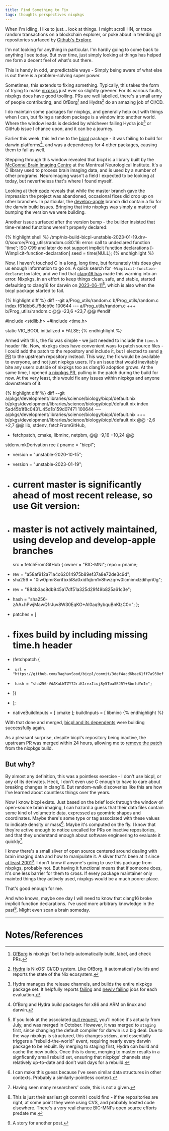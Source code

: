 ```yaml
---
title: Find Something to Fix
tags: thoughts perspectives nixpkgs
---
```


When I'm idling, I like to just... look at things. I might scroll HN, or trace random transactions on a blockchain explorer, or poke about in trending git repositories surfaced by [Github's Explore](https://github.com/explore).

I'm not looking for anything in particular. I'm hardly going to come back to anything I see today. But over time, just simply looking at things has helped me form a decent feel of what's out there.

This is handy in odd, unpredictable ways - Simply being aware of what else is out there is a problem-solving super power.

Sometimes, this extends to fixing something. Typically, this takes the form of trying to make [nixpkgs](https://github.com/NixOS/nixpkgs) just ever so slightly greener. For its various faults, nixpkgs does have good toolling. PRs are well labelled, there's a small army of people contributing, and OfBorg[^1] and Hydra[^2] do an amazing job of CI/CD.

I do maintain some packages for nixpkgs, and generally help out with things when I can, but fixing a random package is a window into another world. Where the window leads is decided by whichever failing Hydra job[^3] or GitHub issue I chance upon, and it can be a journey.

Earlier this week, this led me to the [bicpl](https://github.com/BIC-MNI/bicpl) package - it was failing to build for darwin platforms[^4], and was a dependency for 4 other packages, causing them to fail as well.

Stepping through this window revealed that bicpl is a library built by the [McConnel Brain Imaging Centre](https://www.mcgill.ca/bic/) at the Montreal Neurological Institute. It's a C library used to process brain imaging data, and is used by a number of other programs. Neuroimaging wasn't a field I expected to be looking at today, but nevertheless that's where I found myself.

Looking at their [code](https://github.com/BIC-MNI/bicpl) reveals that while the master branch gave the impression the project was abandoned, occasional fixes did crop up on other branches. In particular, the [develop-apple](https://github.com/BIC-MNI/bicpl/tree/develop-apple) branch did contain a fix for the darwin build issues. Bringing that into nixpkgs was simply a matter of bumping the version we were building.

Another issue surfaced after the version bump - the builder insisted that time-related functions weren't properly declared:

{% highlight shell %}
/tmp/nix-build-bicpl-unstable-2023-01-19.drv-0/source/Prog_utils/random.c:80:16: error: call to undeclared function 'time'; ISO C99 and later do not support implicit function declarations [-Wimplicit-function-declaration]
        seed = time(NULL);
{% endhighlight %}

Now, I haven't touched C in a long, long time, but fortunately this does give us enough information to go on. A quick search for `-Wimplicit-function-declaration` later, and we find that [clang16 has](https://releases.llvm.org/16.0.0/tools/clang/docs/ReleaseNotes.html#potentially-breaking-changes) made this warning into an error. Nixpkgs, in an effort to keep things clean, safe, and stable, started defaulting to clang16 for darwin on [2023-06-11](https://github.com/NixOS/nixpkgs/commit/bcbdb800cf7659d6ff36ac114121a056fe8c9656)[^5], which is also when the bicpl package started to fail.

{% highlight diff %}
diff --git a/Prog_utils/random.c b/Prog_utils/random.c
index f61dbb6..f5dcb9c 100644
--- a/Prog_utils/random.c
+++ b/Prog_utils/random.c
@@ -23,6 +23,7 @@
 #endif

 #include <stdlib.h>
+#include <time.h>

 static  VIO_BOOL  initialized = FALSE;
{% endhighlight %}

Armed with this, the fix was simple - we just needed to include the `time.h` header file. Now, nixpkgs does have convenient ways to patch source files - I could add the patch to the repository and include it, but I elected to send [a PR](https://github.com/BIC-MNI/bicpl/pull/9) to the upstream repository instead. This way, the fix would be available to everyone, and not just nixpkgs users. It's an issue that would inevitably bite any users outside of nixpkgs too as clang16 adoption grows. At the same time, I opened [a nixpkgs PR](https://github.com/NixOS/nixpkgs/pull/311264), pulling in the patch during the build for now. At the very least, this would fix any issues within nixpkgs and anyone downstream of it.

{% highlight diff %}
diff --git a/pkgs/development/libraries/science/biology/bicpl/default.nix b/pkgs/development/libraries/science/biology/bicpl/default.nix
index 5ad45b1f8c0431..45d1b159d07471 100644
--- a/pkgs/development/libraries/science/biology/bicpl/default.nix
+++ b/pkgs/development/libraries/science/biology/bicpl/default.nix
@@ -2,6 +2,7 @@
   lib,
   stdenv,
   fetchFromGitHub,
+  fetchpatch,
   cmake,
   libminc,
   netpbm,
@@ -9,16 +10,24 @@

 stdenv.mkDerivation rec {
   pname = "bicpl";
-  version = "unstable-2020-10-15";
+  version = "unstable-2023-01-19";

-  # current master is significantly ahead of most recent release, so use Git version:
+  # master is not actively maintained, using develop and develop-apple branches
   src = fetchFromGitHub {
     owner = "BIC-MNI";
     repo = pname;
-    rev = "a58af912a71a4c62014975b89ef37a8e72de3c9d";
-    sha256 = "0iw0pmr8xrifbx5l8a0xidfqbm1v8hwzqrw0lcmimxlzdihyri0g";
+    rev = "884b3ac8db945a17df51a325d29f49b825a61c3e";
+    hash = "sha256-zAA+hPwjMawQ1rJuv8W30EqKO+AI0aq9ybquBnKlzC0=";
   };

+  patches = [
+    # fixes build by including missing time.h header
+    (fetchpatch {
+      url = "https://github.com/RaghavSood/bicpl/commit/3def4acd6bae61ff7a930ef8422ad920690382a6.patch";
+      hash = "sha256-VdAKuLWTZY7JriK1rexIiuj8y5ToaSEJ5Y+BbnfdYnI=";
+    })
+  ];
+
   nativeBuildInputs = [ cmake ];
   buildInputs = [
     libminc
{% endhighlight %}

With that done and merged, [bicpl and its dependents](https://hydra.nixos.org/eval/1806287#tabs-now-succeed) were building successfully again.

As a pleasant surprise, despite bicpl's repository being inactive, the upstream PR was merged within 24 hours, allowing me to [remove the patch](https://github.com/NixOS/nixpkgs/pull/311553) from the nixpkgs build.

## But why?

By almost any definition, this was a pointless exercise - I don't use bicpl, or any of its derivates. Heck, I don't even use C enough to have to care about breaking changes in clang16. But random-walk discoveries like this are how I've learned about countless things over the years.

Now I know bicpl exists. Just based on the brief look through the window of open-source brain imaging, I can hazard a guess that their data files contain some kind of volumetric data, expressed as geomtric shapes and coordinates. Maybe there's some type or tag associated with these values to indicate density or mass[^6]. Maybe it's computed on the fly. I know that they're active enough to notice uncalled for PRs on inactive repositories, and that they understand enough about software engineering to evaluate it quickly[^7].

I know there's a small sliver of open source centered around dealing with brain imaging data and how to manipulate it. A sliver that's been at it since [at least 2001](https://github.com/BIC-MNI/mni-acmacros/commit/9d54abc95839c16fe8d3b63927e44f63a4dfcd76)[^8]. I don't know if anyone's going to use this package from nixpkgs, probably not. But having it functional means that if someone does, it's one less barrier for them to cross. If every package maintainer only mainted things they actively used, nixpkgs would be a much poorer place.

That's good enough for me.

And who knows, maybe one day I will need to know that clang16 broke implicit function declarations. I've used more arbitrary knowledge in the past[^9]. Might even scan a brain someday.

---
# Notes/References

[^1]: [OfBorg](https://github.com/NixOS/ofborg) is nixpkgs' bot to help automatically build, label, and check PRs.
[^2]: [Hydra](https://nixos.org/hydra/) is NixOS' CI/CD system. Like OfBorg, it automatically builds and reports the state of the Nix ecosystem.
[^3]: Hydra manages the release channels, and builds the entire nixpkgs package set. It helpfully reports [failing](https://hydra.nixos.org/eval/1806308#tabs-still-fail) and [newly failing](https://hydra.nixos.org/eval/1806308#tabs-now-fail) jobs for each evaluation.
[^4]: OfBorg and Hydra build packages for x86 and ARM on linux and darwin.
[^5]: If you look at the associated [pull request](https://github.com/NixOS/nixpkgs/pull/241692), you'll notice it's actually from July, and was merged in October. However, it was merged to `staging` first, since changing the default compiler for darwin is a big deal. Due to the way nixpkgs is structured, this changes `stdenv`, and essentially triggers a "rebuild-the-world" event, requiring nearly every darwin package to be rebuilt. By merging to staging first, Hydra can build and cache the new builds. Once this is done, merging to master results in a signficantly small rebuild set, ensuring that nixpkgs' channels stay relatively up-to-date and don't wait days for a rebuild.
[^6]: I can make this guess because I've seen similar data structures in other contexts. Probably a similarly-pointless context.
[^7]: Having seen many researchers' code, this is not a given.
[^8]: This is just their earliest git commit I could find - if the repositories are right, at some point they were using CVS, and probably hosted code elsewhere. There's a very real chance BIC-MNI's open source efforts predate me. 
[^9]: A story for another post.
